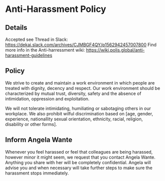 # Anti-Harassment Policy
## Details
Accepted see Thread in Slack: https://dekai.slack.com/archives/CJMBGF4QY/p1562942457007800
Find more info in the Anti-harressment wiki: https://wiki.polis.global/anti-harassment-guidelines

## Policy
We strive to create and maintain a work environment in which people are treated with dignity, decency and respect. Our work environment should be characterized by mutual trust, diversity, safety and the absence of intimidation, oppression and exploitation.
 
We will not tolerate intimidating, humiliating or sabotaging others in our workplace. 
We also prohibit wilful discrimination based on [age, gender, experience, nationallity sexual orientation, ethnicity, racial, religion, disability or other forms].
 
## Inform Angela Wante
Whenever you feel harassed or feel that colleagues are being harassed, however minor it might seem, we request that you contact Angela Wante. Anything you share with her will be completely confidential. Angela will advise you and when necessary will take further steps to make sure the harassment stops immediately.

